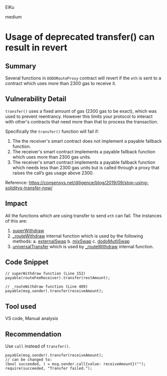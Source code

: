 ElKu

medium

# Usage of deprecated transfer() can result in revert

## Summary

Several functions in `DODORouteProxy` contract will revert if the `eth` is sent to a contract which uses more than 2300 gas to receive it.

## Vulnerability Detail

`transfer()` uses a fixed amount of gas (2300 gas to be exact), which was used to prevent reentrancy. However this limits your protocol to interact with other's contracts that need more than that to process the transaction.

Specifically the `transfer()` function will fail if:

 1. The the receiver's smart contract does not implement a payable fallback function.
 2. The receiver's smart contract implements a payable fallback function which uses more than 2300 gas units.
 3. The receiver's smart contract implements a payable fallback function which needs less than 2300 gas units but is called through a proxy that raises the call’s gas usage above 2300.

Reference: https://consensys.net/diligence/blog/2019/09/stop-using-soliditys-transfer-now/

## Impact

All the functions which are using transfer to send `eth` can fail. The instances of this are:
1. [superWithdraw](https://github.com/sherlock-audit/2022-11-dodo/blob/main/contracts/SmartRoute/DODORouteProxy.sol#L152)
2. [_routeWithdraw](https://github.com/sherlock-audit/2022-11-dodo/blob/main/contracts/SmartRoute/DODORouteProxy.sol#L489) internal function which is used by the following methods:
   a. [externalSwap](https://github.com/sherlock-audit/2022-11-dodo/blob/main/contracts/SmartRoute/DODORouteProxy.sol#226)
   b. [mixSwap](https://github.com/sherlock-audit/2022-11-dodo/blob/main/contracts/SmartRoute/DODORouteProxy.sol#308)
   c. [dodoMutliSwap](https://github.com/sherlock-audit/2022-11-dodo/blob/main/contracts/SmartRoute/DODORouteProxy.sol#374)
 3. [universalTransfer](https://github.com/sherlock-audit/2022-11-dodo/blob/main/contracts/SmartRoute/lib/UniversalERC20.sol#L29) which is used by [_routeWithdraw](https://github.com/sherlock-audit/2022-11-dodo/blob/main/contracts/SmartRoute/DODORouteProxy.sol#L465) internal function.

## Code Snippet

```solidity
// superWithdraw function (Line 152)
payable(routeFeeReceiver).transfer(restAmount);  

// _routeWithdraw function (Line 489)
payable(msg.sender).transfer(receiveAmount);

```

## Tool used

VS code, Manual analysis

## Recommendation

Use `call` instead of `transfer()`. 


```solidity
payable(msg.sender).transfer(receiveAmount);
// can be changed to:
(bool succeeded, ) = msg.sender.call{value: receiveAmount}("");
require(succeeded, "Transfer failed.");
```
